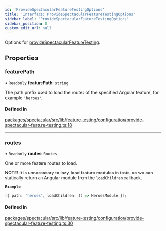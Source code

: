 ```yaml
---
id: 'ProvideSpectacularFeatureTestingOptions'
title: 'Interface: ProvideSpectacularFeatureTestingOptions'
sidebar_label: 'ProvideSpectacularFeatureTestingOptions'
sidebar_position: 0
custom_edit_url: null
---
```


Options for
[provideSpectacularFeatureTesting](../modules.md#providespectacularfeaturetesting).

## Properties

### featurePath

• `Readonly` **featurePath**: `string`

The path prefix used to load the routes of the specified Angular feature, for
example `'heroes'`.

#### Defined in

[packages/spectacular/src/lib/feature-testing/configuration/provide-spectacular-feature-testing.ts:18](https://github.com/ngworker/ngworker/blob/81124b8/packages/spectacular/src/lib/feature-testing/configuration/provide-spectacular-feature-testing.ts#L18)

---

### routes

• `Readonly` **routes**: `Routes`

One or more feature routes to load.

NOTE! It is unnecessary to lazy-load feature modules in tests, so we can
statically return an Angular module from the `loadChildren` callback.

**`Example`**

```typescript
[{ path: 'heroes', loadChildren: () => HeroesModule }];
```

#### Defined in

[packages/spectacular/src/lib/feature-testing/configuration/provide-spectacular-feature-testing.ts:30](https://github.com/ngworker/ngworker/blob/81124b8/packages/spectacular/src/lib/feature-testing/configuration/provide-spectacular-feature-testing.ts#L30)

